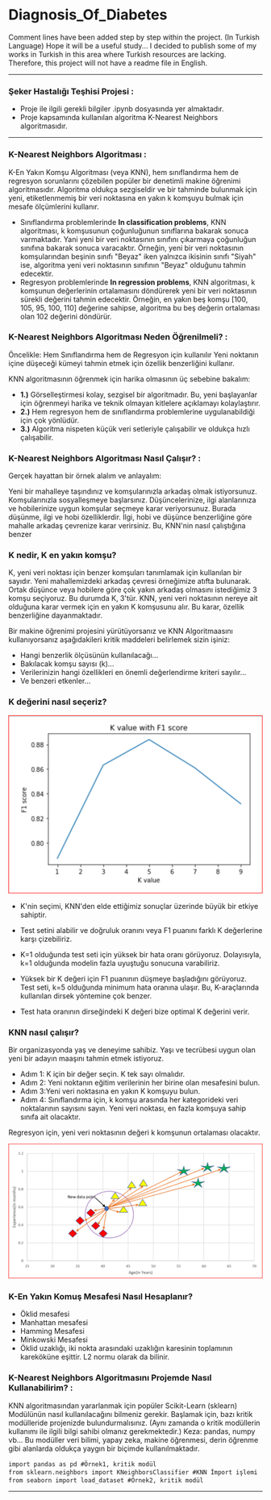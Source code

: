# Diagnosis_Of_Diabetes

Comment lines have been added step by step within the project. (In Turkish Language) Hope it will be a useful study... I decided to publish some of my works in Turkish in this area where Turkish resources are lacking. Therefore, this project will not have a readme file in English.

---
### Şeker Hastalığı Teşhisi Projesi :

* Proje ile ilgili gerekli bilgiler .ipynb dosyasında yer almaktadır. 
* Proje kapsamında kullanılan algoritma K-Nearest Neighbors algoritmasıdır.

--- 
###  K-Nearest Neighbors Algoritması :

K-En Yakın Komşu Algoritması (veya KNN), hem sınıflandırma hem de regresyon sorunlarını çözebilen popüler bir denetimli makine öğrenimi algoritmasıdır. Algoritma oldukça sezgiseldir ve bir tahminde bulunmak için yeni, etiketlenmemiş bir veri noktasına en yakın k komşuyu bulmak için mesafe ölçümlerini kullanır. 
* Sınıflandırma problemlerinde **In classification problems**, KNN algoritması, k komşusunun çoğunluğunun sınıflarına bakarak sonuca varmaktadır. Yani yeni bir veri noktasının sınıfını çıkarmaya çoğunluğun sınıfına bakarak sonuca varacaktır. Örneğin, yeni bir veri noktasının komşularından beşinin sınıfı "Beyaz" iken yalnızca ikisinin sınıfı "Siyah" ise, algoritma yeni veri noktasının sınıfının "Beyaz" olduğunu tahmin edecektir.
* Regresyon problemlerinde **In regression problems**, KNN algoritması, k komşunun değerlerinin ortalamasını döndürerek yeni bir veri noktasının sürekli değerini tahmin edecektir. Örneğin, en yakın beş komşu [100, 105, 95, 100, 110] değerine sahipse, algoritma bu beş değerin ortalaması olan 102 değerini döndürür.

###  K-Nearest Neighbors Algoritması Neden Öğrenilmeli? :

Öncelikle: Hem Sınıflandırma hem de Regresyon için kullanılır
Yeni noktanın içine düşeceği kümeyi tahmin etmek için özellik benzerliğini kullanır.

KNN algoritmasının öğrenmek için harika olmasının üç sebebine bakalım:

* **1.)** Görselleştirmesi kolay, sezgisel bir algoritmadır. Bu, yeni başlayanlar için öğrenmeyi harika ve teknik olmayan kitlelere açıklamayı kolaylaştırır.
* **2.)** Hem regresyon hem de sınıflandırma problemlerine uygulanabildiği için çok yönlüdür.
* **3.)** Algoritma nispeten küçük veri setleriyle çalışabilir ve oldukça hızlı çalışabilir. 

###  K-Nearest Neighbors Algoritması Nasıl Çalışır? :

Gerçek hayattan bir örnek alalım ve anlayalım:

Yeni bir mahalleye taşındınız ve komşularınızla arkadaş olmak istiyorsunuz. Komşularınızla sosyalleşmeye başlarsınız. Düşüncelerinize, ilgi alanlarınıza ve hobilerinize uygun komşular seçmeye karar veriyorsunuz. Burada düşünme, ilgi ve hobi özelliklerdir. İlgi, hobi ve düşünce benzerliğine göre mahalle arkadaş çevrenize karar verirsiniz. Bu, KNN'nin nasıl çalıştığına benzer

### K nedir, K en yakın komşu?

K, yeni veri noktası için benzer komşuları tanımlamak için kullanılan bir sayıdır.
Yeni mahallemizdeki arkadaş çevresi örneğimize atıfta bulunarak. Ortak düşünce veya hobilere göre çok yakın arkadaş olmasını istediğimiz 3 komşu seçiyoruz. Bu durumda K, 3'tür.
KNN, yeni veri noktasının nereye ait olduğuna karar vermek için en yakın K komşusunu alır. Bu karar, özellik benzerliğine dayanmaktadır.

Bir makine öğrenimi projesini yürütüyorsanız ve KNN Algoritmaasını kullanıyorsanız aşağıdakileri kritik maddeleri belirlemek sizin işiniz:

* Hangi benzerlik ölçüsünün kullanılacağı...
* Bakılacak komşu sayısı (k)...
* Verilerinizin hangi özellikleri en önemli değerlendirme kriteri sayılır...
* Ve benzeri etkenler...

### K değerini nasıl seçeriz?

  <img algin = "center" src="knn_image.png">

* K'nin seçimi, KNN'den elde ettiğimiz sonuçlar üzerinde büyük bir etkiye sahiptir.

* Test setini alabilir ve doğruluk oranını veya F1 puanını farklı K değerlerine karşı çizebiliriz.

* K=1 olduğunda test seti için yüksek bir hata oranı görüyoruz. Dolayısıyla, k=1 olduğunda modelin fazla uyuştuğu sonucuna varabiliriz.

* Yüksek bir K değeri için F1 puanının düşmeye başladığını görüyoruz. Test seti, k=5 olduğunda minimum hata oranına ulaşır. Bu, K-araçlarında kullanılan dirsek yöntemine çok benzer.

* Test hata oranının dirseğindeki K değeri bize optimal K değerini verir.

### KNN nasıl çalışır?

Bir organizasyonda yaş ve deneyime sahibiz. Yaşı ve tecrübesi uygun olan yeni bir adayın maaşını tahmin etmek istiyoruz.

* Adım 1: K için bir değer seçin. K tek sayı olmalıdır.
* Adım 2: Yeni noktanın eğitim verilerinin her birine olan mesafesini bulun.
* Adım 3:Yeni veri noktasına en yakın K komşuyu bulun.
* Adım 4: Sınıflandırma için, k komşu arasında her kategorideki veri noktalarının sayısını sayın. Yeni veri noktası, en fazla komşuya sahip sınıfa ait olacaktır.

Regresyon için, yeni veri noktasının değeri k komşunun ortalaması olacaktır.

  <img algin = "center" src="knn_image2.png">


### K-En Yakın Komuş Mesafesi Nasıl Hesaplanır?

* Öklid mesafesi
* Manhattan mesafesi
* Hamming Mesafesi
* Minkowski Mesafesi
* Öklid uzaklığı, iki nokta arasındaki uzaklığın karesinin toplamının kareköküne eşittir. L2 normu olarak da bilinir.


###  K-Nearest Neighbors Algoritmasını Projemde Nasıl Kullanabilirim? :

KNN algoritmasından yararlanmak için popüler Scikit-Learn (sklearn) Modülünün nasıl kullanılacağını bilmeniz gerekir. Başlamak için, bazı kritik modülleride projenizde bulundurmalısınız. (Aynı zamanda o kritik modüllerin kullanımı ile ilgili bilgi sahibi olmanız gerekmektedir.) Keza: pandas, numpy vb... Bu modüller veri bilimi, yapay zeka, makine öğrenmesi, derin öğrenme gibi alanlarda oldukça yaygın bir biçimde kullanılmaktadır.

```console
import pandas as pd #Örnek1, kritik modül
from sklearn.neighbors import KNeighborsClassifier #KNN İmport işlemi
from seaborn import load_dataset #Örnek2, kritik modül
```
---

